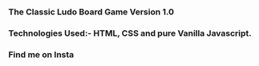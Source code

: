 ### The Classic Ludo Board Game Version 1.0 

### Technologies Used:- HTML, CSS and pure Vanilla Javascript.

### Find me on Insta